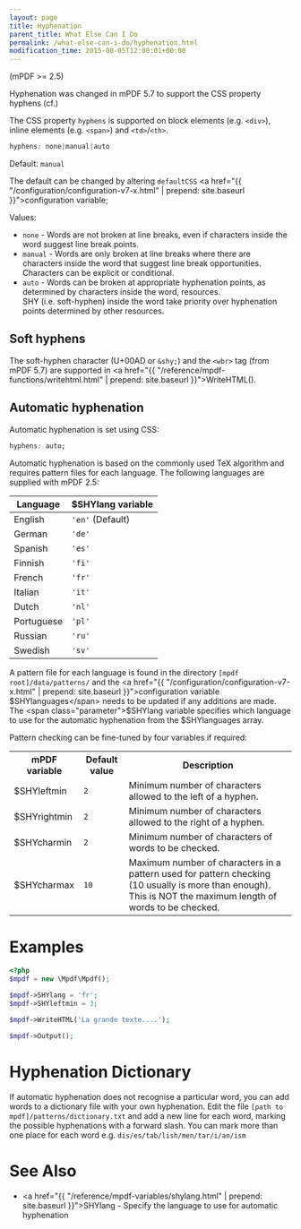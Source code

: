 ```yaml
---
layout: page
title: Hyphenation
parent_title: What Else Can I Do
permalink: /what-else-can-i-do/hyphenation.html
modification_time: 2015-08-05T12:00:01+00:00
---
```


(mPDF >= 2.5)

Hyphenation was changed in mPDF 5.7 to support the CSS property hyphens (cf.)

The CSS property `hyphens` is supported on block elements (e.g. `<div>`), 
inline elements (e.g. `<span>`) and `<td>`/`<th>`.

```css
hyphens: none|manual|auto
```

Default: `manual`

The default can be changed by altering `defaultCSS`
<a href="{{ "/configuration/configuration-v7-x.html" | prepend: site.baseurl }}">configuration variable</a>;

Values:

* `none` - Words are not broken at line breaks, even if characters inside the word suggest line break points.
* `manual` - Words are only broken at line breaks where there are characters inside the word that suggest line break opportunities.  
  Characters can be explicit or conditional.
* `auto` - Words can be broken at appropriate hyphenation points, as determined by characters inside the word, resources.  
  SHY (i.e. soft-hyphen) inside the word take priority over hyphenation points determined by other resources.

## Soft hyphens

The soft-hyphen character (U+00AD or `&shy;`) and the `<wbr>` tag (from mPDF 5.7) are supported in 
<a href="{{ "/reference/mpdf-functions/writehtml.html" | prepend: site.baseurl }}">WriteHTML()</a>.

## Automatic hyphenation

Automatic hyphenation is set using CSS:

```css
hyphens: auto;
```

Automatic hyphenation is based on the commonly used TeX algorithm and requires pattern files for each language. 
The following languages are supplied with mPDF 2.5:

<table class="table">
<thead>
<tr>
  <th>Language</th>
  <th><span class="parameter">$SHYlang</span> variable</th>
</tr>
</thead>
<tbody>
<tr>
  <td>English</td>
  <td><code>'en'</code> (Default)</td>
</tr>
<tr>
  <td>German</td>
  <td><code>'de'</code></td>
</tr>
<tr>
  <td>Spanish</td>
  <td><code>'es'</code></td>
</tr>
<tr>
  <td>Finnish</td>
  <td><code>'fi'</code></td>
</tr>
<tr>
  <td>French</td>
  <td><code>'fr'</code></td>
</tr>
<tr>
  <td>Italian</td>
  <td><code>'it'</code></td>
</tr>
<tr>
  <td>Dutch</td>
  <td><code>'nl'</code></td>
</tr>
<tr>
  <td>Portuguese</td>
  <td><code>'pl'</code></td>
</tr>
<tr>
  <td>Russian</td>
  <td><code>'ru'</code></td>
</tr>
<tr>
  <td>Swedish</td>
  <td><code>'sv'</code></td>
</tr>
</tbody>
</table>


A pattern file for each language is found in the directory `[mpdf root]/data/patterns/` and the 
<a href="{{ "/configuration/configuration-v7-x.html" | prepend: site.baseurl }}">configuration variable</a>
<span class="parameter">$SHYlanguages</span> needs to be updated if any additions are made. 
The <span class="parameter">$SHYlang</span> variable specifies which language to use for the automatic hyphenation from 
the <span class="parameter">$SHYlanguages</span> array.

Pattern checking can be fine-tuned by four variables if required:

<table class="table">
    <tbody>
        <tr>
            <th>mPDF variable</th>
            <th>Default value</th>
            <th>Description</th>
        </tr>
        <tr>
            <td><span class="parameter">$SHYleftmin</span></td>
            <td><code>2</code></td>
            <td>Minimum number of characters allowed to the left of a hyphen.</td>
        </tr>
        <tr>
            <td><span class="parameter">$SHYrightmin</span></td>
            <td><code>2</code></td>
            <td>Minimum number of characters allowed to the right of a hyphen.</td>
        </tr>
        <tr>
            <td><span class="parameter">$SHYcharmin</span></td>
            <td><code>2</code></td>
            <td>Minimum number of characters of words to be checked.</td>
        </tr>
        <tr>
            <td><span class="parameter">$SHYcharmax</span></td>
            <td><code>10</code></td>
            <td>
                Maximum number of characters in a pattern used for pattern checking (10 usually is more than enough). 
                This is NOT the maximum length of words to be checked.
            </td>
        </tr>
    </tbody>
</table>

# Examples

```php
<?php
$mpdf = new \Mpdf\Mpdf();

$mpdf->SHYlang = 'fr';
$mpdf->SHYleftmin = 3;

$mpdf->WriteHTML('La grande texte....');

$mpdf->Output();

```

# Hyphenation Dictionary

If automatic hyphenation does not recognise a particular word, you can add words to a dictionary file with your own 
hyphenation. Edit the file `[path to mpdf]/patterns/dictionary.txt` and add a new line for each word, marking the 
possible hyphenations with a forward slash. You can mark more than one place for each word e.g. 
`dis/es/tab/lish/men/tar/i/an/ism`

# See Also

- <a href="{{ "/reference/mpdf-variables/shylang.html" | prepend: site.baseurl }}">SHYlang</a> - Specify the language to use for automatic hyphenation
